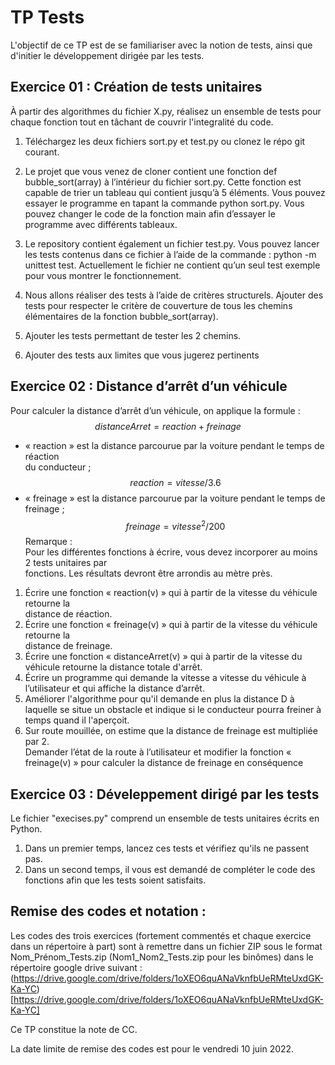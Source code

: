 # TP Tests

L'objectif de ce TP est de se familiariser avec la notion de tests, ainsi que d'initier le développement dirigée par les tests.

## Exercice 01 : Création de tests unitaires
À partir des algorithmes du fichier X.py, réalisez un ensemble de tests pour chaque fonction tout en tâchant de couvrir l'integralité du code.

1. Téléchargez les deux fichiers sort.py et test.py ou clonez le répo git courant.

2. Le projet que vous venez de cloner contient une fonction def bubble_sort(array) à l’intérieur du fichier sort.py. Cette fonction est capable de trier un tableau qui contient jusqu’à 5 éléments. Vous pouvez essayer le programme en tapant la commande python sort.py. Vous pouvez changer le code de la fonction main afin d’essayer le programme avec différents tableaux.

3. Le repository contient également un fichier test.py. Vous pouvez lancer les tests contenus dans ce fichier à l’aide de la commande : python -m unittest test. Actuellement le fichier ne contient qu’un seul test exemple pour vous montrer le fonctionnement.

4. Nous allons réaliser des tests à l’aide de critères structurels. Ajouter des tests pour respecter le critère de couverture de tous les chemins élémentaires de la fonction bubble_sort(array).

5. Ajouter les tests permettant de tester les 2 chemins.

6. Ajouter des tests aux limites que vous jugerez pertinents

## Exercice 02 : Distance d’arrêt d’un véhicule  

Pour calculer la distance d’arrêt d’un véhicule, on applique la formule  :  
$$distanceArret = reaction + freinage $$
-  « reaction » est la distance parcourue par la voiture pendant le temps de réaction  
du conducteur ;   
$$reaction = vitesse/3.6$$
- « freinage » est la distance parcourue par la voiture pendant le temps de freinage ;  
$$freinage = vitesse^2/200$$
Remarque :  
Pour les différentes fonctions à écrire, vous devez incorporer au moins 2 tests unitaires par  
fonctions. Les résultats devront être arrondis au mètre près.  
1.  Écrire une fonction  «  reaction(v) »  qui à partir de la vitesse du véhicule retourne la  
distance de réaction.  
2.  Écrire une fonction  «  freinage(v) »  qui à partir de la vitesse du véhicule retourne la  
distance de freinage.  
3.   Écrire une fonction «  distanceArret(v) »  qui à partir de la vitesse du véhicule retourne la distance totale d'arrêt.
4. Écrire un programme qui demande la vitesse a vitesse du véhicule à l’utilisateur et qui affiche la distance d’arrêt.  
5. Améliorer l'algorithme pour qu'il demande en plus la distance D à laquelle se situe un obstacle et indique si le conducteur pourra freiner à temps quand il l'aperçoit.
6.  Sur route mouillée, on estime que la distance de freinage est multipliée par 2.  
Demander l’état de la route à l’utilisateur et  modifier la fonction  « freinage(v) »  pour  calculer la distance de freinage en conséquence

## Exercice 03 : Déveleppement dirigé par les tests
Le fichier "execises.py" comprend un ensemble de tests unitaires écrits en Python. 
1. Dans un premier temps, lancez ces tests et vérifiez qu'ils ne passent pas. 
2. Dans un second temps, il vous est demandé de compléter le code des fonctions afin que les tests soient satisfaits.

## Remise des codes et notation :
Les codes des trois exercices (fortement commentés et chaque exercice dans un répertoire à part) sont à remettre dans un fichier ZIP sous le format Nom_Prénom_Tests.zip (Nom1_Nom2_Tests.zip pour les binômes) dans le répertoire google drive suivant :
(https://drive.google.com/drive/folders/1oXEO6quANaVknfbUeRMteUxdGK-Ka-YC)[https://drive.google.com/drive/folders/1oXEO6quANaVknfbUeRMteUxdGK-Ka-YC]

Ce TP constitue la note de CC.

La date limite de remise des codes est pour le vendredi 10 juin 2022.

